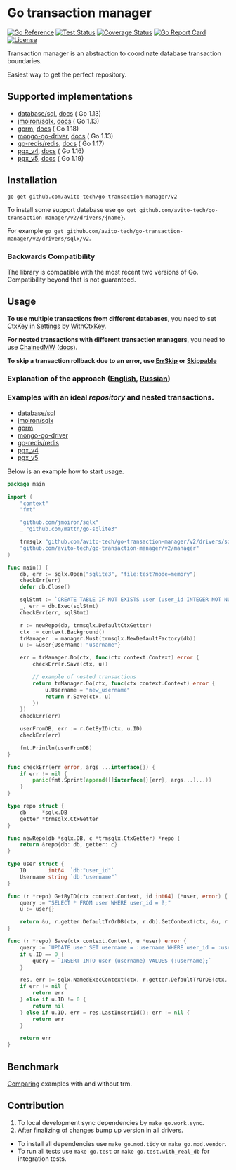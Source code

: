 # Go transaction manager

[![Go Reference](https://pkg.go.dev/badge/github.com/avito-tech/go-transaction-manager.svg)](https://pkg.go.dev/github.com/avito-tech/go-transaction-manager/v2)
[![Test Status](https://github.com/avito-tech/go-transaction-manager/actions/workflows/main.yaml/badge.svg)](https://github.com/avito-tech/go-transaction-manager/actions?query=branch%3Amain)
[![Coverage Status](https://coveralls.io/repos/github/avito-tech/go-transaction-manager/badge.svg?branch=main)](https://coveralls.io/github/avito-tech/go-transaction-manager?branch=main)
[![Go Report Card](https://goreportcard.com/badge/github.com/avito-tech/go-transaction-manager)](https://goreportcard.com/report/github.com/avito-tech/go-transaction-manager/v2)
[![License](https://img.shields.io/badge/license-MIT-blue.svg)](LICENSE)

Transaction manager is an abstraction to coordinate database transaction boundaries.

Easiest way to get the perfect repository.

## Supported implementations

* [database/sql](https://pkg.go.dev/database/sql), [docs](https://pkg.go.dev/github.com/avito-tech/go-transaction-manager/v2/drivers/sql/v2) (
  Go 1.13)
* [jmoiron/sqlx](https://github.com/jmoiron/sqlx), [docs](https://pkg.go.dev/github.com/avito-tech/go-transaction-manager/v2/drivers/sqlx/v2) (
  Go 1.13)
* [gorm](https://github.com/go-gorm/gorm), [docs](https://pkg.go.dev/github.com/avito-tech/go-transaction-manager/v2/drivers/gorm/v2) (
  Go 1.18)
* [mongo-go-driver](https://github.com/mongodb/mongo-go-driver), [docs](https://pkg.go.dev/github.com/avito-tech/go-transaction-manager/v2/drivers/mongo/v2) (
  Go 1.13)
* [go-redis/redis](https://github.com/go-redis/redis), [docs](https://pkg.go.dev/github.com/avito-tech/go-transaction-manager/v2/drivers/goredis8/v2) (
  Go 1.17)
* [pgx_v4](https://github.com/jackc/pgx/tree/v4), [docs](https://pkg.go.dev/github.com/avito-tech/go-transaction-manager/v2/drivers/pgxv4/v2) (
  Go 1.16)
* [pgx_v5](https://github.com/jackc/pgx), [docs](https://pkg.go.dev/github.com/avito-tech/go-transaction-manager/v2/drivers/pgxv5/v2) (
  Go 1.19)

## Installation

```bash
go get github.com/avito-tech/go-transaction-manager/v2
```

To install some support database use `go get github.com/avito-tech/go-transaction-manager/v2/drivers/{name}`.

For example `go get github.com/avito-tech/go-transaction-manager/v2/drivers/sqlx/v2`.

### Backwards Compatibility

The library is compatible with the most recent two versions of Go.
Compatibility beyond that is not guaranteed.

## Usage

**To use multiple transactions from different databases**, you need to set CtxKey in [Settings](trm/settings.go)
by [WithCtxKey](settings/option.go).

**For nested transactions with different transaction managers**, you need to
use [ChainedMW](manager/chain.go) ([docs](https://pkg.go.dev/github.com/github.com/avito-tech/go-transaction-manager)).

**To skip a transaction rollback due to an error, use [ErrSkip](manager.go#L20) or [Skippable](manager.go#L24)**

### Explanation of the approach ([English](https://www.youtube.com/watch?v=aRsea6FFAyA), [Russian](https://habr.com/ru/companies/avito/articles/727168/))

### Examples with an ideal *repository* and nested transactions.

* [database/sql](drivers/sql/example_test.go)
* [jmoiron/sqlx](drivers/sqlx/example_test.go)
* [gorm](drivers/gorm/example_test.go)
* [mongo-go-driver](drivers/mongo/example_test.go)
* [go-redis/redis](drivers/goredis8/example_test.go)
* [pgx_v4](drivers/pgxv4/example_test.go)
* [pgx_v5](drivers/pgxv5/example_test.go)

Below is an example how to start usage.

```go
package main

import (
	"context"
	"fmt"

	"github.com/jmoiron/sqlx"
	_ "github.com/mattn/go-sqlite3"

	trmsqlx "github.com/avito-tech/go-transaction-manager/v2/drivers/sqlx/v2"
	"github.com/avito-tech/go-transaction-manager/v2/manager"
)

func main() {
	db, err := sqlx.Open("sqlite3", "file:test?mode=memory")
	checkErr(err)
	defer db.Close()

	sqlStmt := `CREATE TABLE IF NOT EXISTS user (user_id INTEGER NOT NULL PRIMARY KEY AUTOINCREMENT, username TEXT);`
	_, err = db.Exec(sqlStmt)
	checkErr(err, sqlStmt)

	r := newRepo(db, trmsqlx.DefaultCtxGetter)
	ctx := context.Background()
	trManager := manager.Must(trmsqlx.NewDefaultFactory(db))
	u := &user{Username: "username"}

	err = trManager.Do(ctx, func(ctx context.Context) error {
		checkErr(r.Save(ctx, u))

		// example of nested transactions
		return trManager.Do(ctx, func(ctx context.Context) error {
			u.Username = "new_username"
			return r.Save(ctx, u)
		})
	})
	checkErr(err)

	userFromDB, err := r.GetByID(ctx, u.ID)
	checkErr(err)

	fmt.Println(userFromDB)
}

func checkErr(err error, args ...interface{}) {
	if err != nil {
		panic(fmt.Sprint(append([]interface{}{err}, args...)...))
	}
}

type repo struct {
	db     *sqlx.DB
	getter *trmsqlx.CtxGetter
}

func newRepo(db *sqlx.DB, c *trmsqlx.CtxGetter) *repo {
	return &repo{db: db, getter: c}
}

type user struct {
	ID       int64  `db:"user_id"`
	Username string `db:"username"`
}

func (r *repo) GetByID(ctx context.Context, id int64) (*user, error) {
	query := "SELECT * FROM user WHERE user_id = ?;"
	u := user{}

	return &u, r.getter.DefaultTrOrDB(ctx, r.db).GetContext(ctx, &u, r.db.Rebind(query), id)
}

func (r *repo) Save(ctx context.Context, u *user) error {
	query := `UPDATE user SET username = :username WHERE user_id = :user_id;`
	if u.ID == 0 {
		query = `INSERT INTO user (username) VALUES (:username);`
	}

	res, err := sqlx.NamedExecContext(ctx, r.getter.DefaultTrOrDB(ctx, r.db), r.db.Rebind(query), u)
	if err != nil {
		return err
	} else if u.ID != 0 {
		return nil
	} else if u.ID, err = res.LastInsertId(); err != nil {
		return err
	}

	return err
}
```

## Benchmark

[Comparing](internal/benchmark/with_or_without_trm/README.md) examples with and without trm.

## Contribution

1. To local development sync dependencies by `make go.work.sync`.
2. After finalizing of changes bump up version in all drivers.

* To install all dependencies use `make go.mod.tidy` or `make go.mod.vendor`.
* To run all tests use `make go.test` or `make go.test.with_real_db` for integration tests.